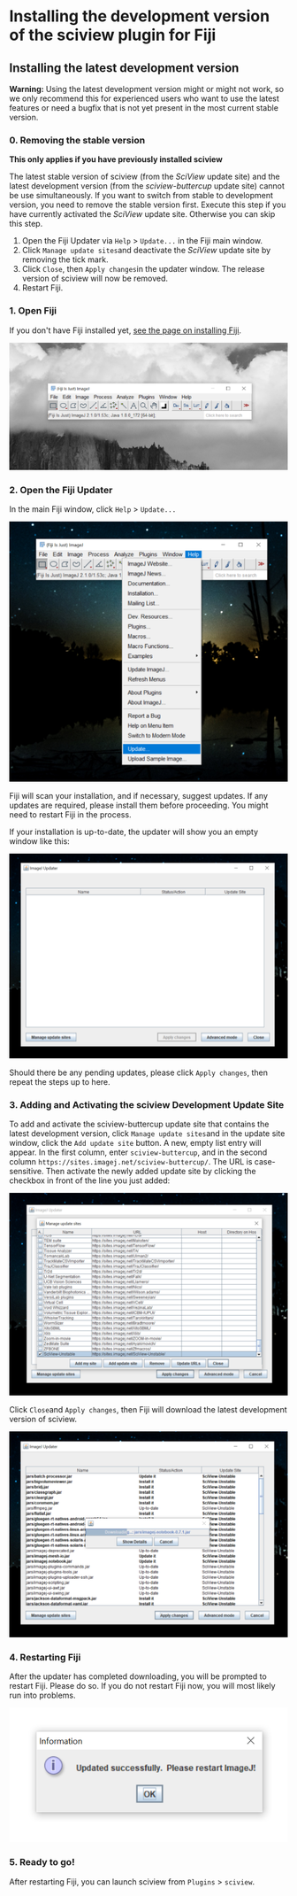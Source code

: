 # Installing the development version of the sciview plugin for Fiji

## Installing the latest development version

**Warning:** Using the latest development version might or might not work, so we only recommend this for experienced users who want to use the latest features or need a bugfix that is not yet present in the most current stable version.

### 0. Removing the stable version

**This only applies if you have previously installed sciview**

The latest stable version of sciview \(from the _SciView_ update site\) and the latest development version \(from the _sciview-buttercup_ update site\) cannot be use simultaneously. If you want to switch from stable to development version, you need to remove the stable version first. Execute this step if you have currently activated the _SciView_ update site. Otherwise you can skip this step.

1. Open the Fiji Updater via `Help` &gt; `Update...` in the Fiji main window.
2. Click `Manage update sites`and deactivate the _SciView_ update site by removing the tick mark.
3. Click `Close`, then `Apply changes`in the updater window. The release version of sciview will now be removed.
4. Restart Fiji.

### 1. Open Fiji

If you don't have Fiji installed yet, [see the page on installing Fiji](installing-fiji.md).

![](../.gitbook/assets/fiji-mainwindow%20%285%29%20%282%29.png)

### 2. Open the Fiji Updater

In the main Fiji window, click `Help` &gt; `Update...`

![](../.gitbook/assets/fiji-update%20%283%29%20%283%29.png)

Fiji will scan your installation, and if necessary, suggest updates. If any updates are required, please install them before proceeding. You might need to restart Fiji in the process.

If your installation is up-to-date, the updater will show you an empty window like this:

![](../.gitbook/assets/fiji-updater%20%282%29%20%282%29.png)

Should there be any pending updates, please click `Apply changes`, then repeat the steps up to here.

### 3. Adding and Activating the sciview Development Update Site

To add and activate the sciview-buttercup update site that contains the latest development version, click `Manage update sites`and in the update site window, click the `Add update site` button. A new, empty list entry will appear. In the first column, enter `sciview-buttercup`, and in the second column `https://sites.imagej.net/sciview-buttercup/`. The URL is case-sensitive. Then activate the newly added update site by clicking the checkbox in front of the line you just added:

![](../.gitbook/assets/fiji-sciview-unstable%20%281%29.png)

Click `Close`and `Apply changes`, then Fiji will download the latest development version of sciview.

![](../.gitbook/assets/fiji-sciview-unstable-downloading%20%281%29%20%281%29.png)

### 4. Restarting Fiji

After the updater has completed downloading, you will be prompted to restart Fiji. Please do so. If you do not restart Fiji now, you will most likely run into problems.

![](../.gitbook/assets/fiji-restart%20%283%29%20%283%29.png)

### 5. Ready to go!

After restarting Fiji, you can launch sciview from `Plugins` &gt; `sciview`.

